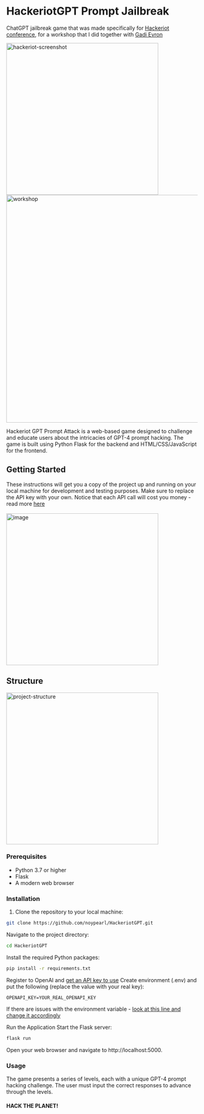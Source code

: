 # HackeriotGPT Prompt Jailbreak
ChatGPT jailbreak game that was made specifically for [Hackeriot conference](https://www.hackeriot.org/), 
for a workshop that I did together with [Gadi Evron](https://twitter.com/gadievron)

<img width="400" alt="hackeriot-screenshot" src="https://github.com/noypearl/HackeriotGPT/assets/11259340/bb34141a-bd06-4572-a8d5-2b92fc17bedb">

<br>

<img width="600" alt="workshop" src="https://github.com/noypearl/HackeriotGPT/assets/11259340/12f60570-06ed-4a7f-9ed7-a31a8fca8c5d">

Hackeriot GPT Prompt Attack is a web-based game designed to challenge and educate users about the intricacies of GPT-4 prompt hacking. The game is built using Python Flask for the backend and HTML/CSS/JavaScript for the frontend.

## Getting Started

These instructions will get you a copy of the project up and running on your local machine for development and testing purposes. Make sure to replace the API key with your own. Notice that each API call will cost you money - read more [here](https://openai.com/pricing) <br>
<br>
<img width="400" alt="image" src="https://github.com/noypearl/HackeriotGPT/assets/11259340/aa670b88-af62-4cf0-9a01-765bf0fee437">


## Structure
<img width="400" alt="project-structure" src="https://github.com/noypearl/HackeriotGPT/assets/11259340/aaef3748-6f5d-42a1-ab87-68c4e55d496d">

### Prerequisites

- Python 3.7 or higher
- Flask
- A modern web browser

### Installation

1. Clone the repository to your local machine:

```bash
git clone https://github.com/noypearl/HackeriotGPT.git
```

Navigate to the project directory:
```bash
cd HackeriotGPT
```

Install the required Python packages:
```bash
pip install -r requirements.txt
```

Register to OpenAI and [get an API key to use]([url](https://help.openai.com/en/articles/4936850-where-do-i-find-my-secret-api-key))
Create environment (.env) and put the following (replace the value with your real key):
```
OPENAPI_KEY=YOUR_REAL_OPENAPI_KEY
```
If there are issues with the environment variable - [look at this line and change it accordingly](https://github.com/noypearl/HackeriotGPT/blob/main/app.py#L18C1-L19C1)

Run the Application
Start the Flask server:
```bash
flask run
```

Open your web browser and navigate to http://localhost:5000.


### Usage
The game presents a series of levels, each with a unique GPT-4 prompt hacking challenge. 
The user must input the correct responses to advance through the levels.

#### HACK THE PLANET!

